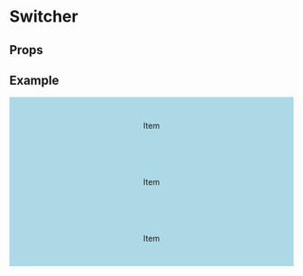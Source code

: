 <script lang="ts">
	import type { Space, Measure } from '$lib/types';
	import Switcher from '$lib/Switcher/index.svelte';
	import Stack from '$lib/Stack/index.svelte';
	import SqueezeContainer from '$lib/SqueezeContainer/index.svelte';
	import PropSelect from '$lib/PropSelect/index.svelte';

	import { space_options, measure_options } from '../../preview-content/options';

	let switcherSpace: Space = 'var(--s-1)';
	let switcherMinWidth: Measure = 'var(--measure-small)';
</script>

<style>
	.item {
		display: flex;
		align-items: center;
		justify-content: center;
		width: 100%;
		max-width: none;
		height: 100px;
		background-color: lightblue;
	}
</style>

# Switcher

## Props

<PropSelect options={space_options} name="switcherSpace" bind:value={switcherSpace} />
<PropSelect options={measure_options} name="switcherMinWidth" bind:value={switcherMinWidth} />

## Example

<SqueezeContainer>
	<Switcher {switcherSpace} {switcherMinWidth}>
		<span class="item">Item</span>
		<span class="item">Item</span>
		<span class="item">Item</span>
	</Switcher>
</SqueezeContainer>
